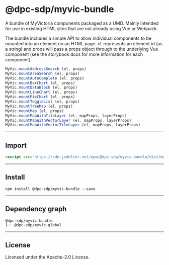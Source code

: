# @dpc-sdp/myvic-bundle

A bundle of MyVictoria components packaged as a UMD. Mainly intended for use
in existing HTML sites that are not already using Vue or Webpack.

The bundle includes a simple API to allow individual components to be mounted
into an element on an HTML page. ```el``` represents an element id (as a string)
and props will pass a props object through to the underlying Vue component (see
the storybook docs for more information for each component).

```js
MyVic.mountAddressSearch (el, props)
MyVic.mountAreaSearch (el, props)
MyVic.mountAutoComplete (el, props)
MyVic.mountBarChart (el, props)
MyVic.mountDataBlock (el, props)
MyVic.mountLineChart (el, props)
MyVic.mountPieChart (el, props)
MyVic.mountToggleList (el, props)
MyVic.mountTreeMap (el, props)
MyVic.mountMap (el, props)
MyVic.mountMapWithTileLayer (el, mapProps, layerProps)
MyVic.mountMapWithVectorLayer (el, mapProps, layerProps)
MyVic.mountMapWithVectorTileLayer (el, mapProps, layerProps)
```

--------------------------------------------------------------------------------

## Import

```html
<script src="https://cdn.jsdelivr.net/npm/@dpc-sdp/myvic-bundle/dist/myvic-bundle.js"></script>
```

--------------------------------------------------------------------------------

## Install

```shell
npm install @dpc-sdp/myvic-bundle --save
```

--------------------------------------------------------------------------------

## Dependency graph

```shell
@dpc-sdp/myvic-bundle
├── @dpc-sdp/myvic-global
```

--------------------------------------------------------------------------------

## License

Licensed under the Apache-2.0 License.
